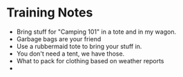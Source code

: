 # Training Notes
- Bring stuff for "Camping 101" in a tote and in my wagon.
- Garbage bags are your friend
- Use a rubbermaid tote to bring your stuff in.
- You don't need a tent, we have those.
- What to pack for clothing based on weather reports
- 

